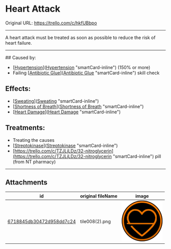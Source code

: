 # Heart Attack

Original URL: https://trello.com/c/hkfUBbpo

---

A heart attack must be treated as soon as possible to reduce the risk of heart failure.

---

\## Caused by:

- [[Hypertension](../Blood/Hypertension.md)]([Hypertension](../Blood/Hypertension.md) "smartCard-inline") (150% or more)
- Failing [[Antibiotic Glue](../Items/Antibiotic%20Glue.md)]([Antibiotic Glue](../Items/Antibiotic%20Glue.md) "smartCard-inline") skill check

## Effects:

- [[Sweating](../Symptoms/Sweating.md)]([Sweating](../Symptoms/Sweating.md) "smartCard-inline")
- [[Shortness of Breath](../Symptoms/Shortness%20of%20Breath.md)]([Shortness of Breath](../Symptoms/Shortness%20of%20Breath.md) "smartCard-inline")
- [[Heart Damage](Heart%20Damage.md)]([Heart Damage](Heart%20Damage.md) "smartCard-inline")

## Treatments:

- Treating the causes
- [[Streptokinase](../Items/Streptokinase.md)]([Streptokinase](../Items/Streptokinase.md) "smartCard-inline")
- [https://trello.com/c/TZJLjLDz/32-nitroglycerin](https://trello.com/c/TZJLjLDz/32-nitroglycerin "smartCard-inline") pill (from NT pharmacy)

---

## Attachments

id | original fileName | image
---|---|---
[6718845db30472d958dd7c24](./Heart%20Attack%20-%20Attachments/6718845db30472d958dd7c24.png) | tile008(2).png | ![tile008(2).png\|200](./Heart%20Attack%20-%20Attachments/6718845db30472d958dd7c24.png)